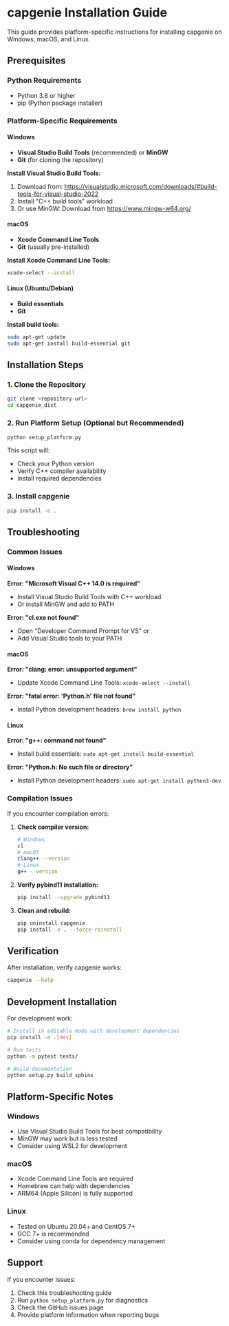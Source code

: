 # capgenie Installation Guide

This guide provides platform-specific instructions for installing capgenie on Windows, macOS, and Linux.

## Prerequisites

### Python Requirements
- Python 3.8 or higher
- pip (Python package installer)

### Platform-Specific Requirements

#### Windows
- **Visual Studio Build Tools** (recommended) or **MinGW**
- **Git** (for cloning the repository)

**Install Visual Studio Build Tools:**
1. Download from: https://visualstudio.microsoft.com/downloads/#build-tools-for-visual-studio-2022
2. Install "C++ build tools" workload
3. Or use MinGW: Download from https://www.mingw-w64.org/

#### macOS
- **Xcode Command Line Tools**
- **Git** (usually pre-installed)

**Install Xcode Command Line Tools:**
```bash
xcode-select --install
```

#### Linux (Ubuntu/Debian)
- **Build essentials**
- **Git**

**Install build tools:**
```bash
sudo apt-get update
sudo apt-get install build-essential git
```

## Installation Steps

### 1. Clone the Repository
```bash
git clone <repository-url>
cd capgenie_dist
```

### 2. Run Platform Setup (Optional but Recommended)
```bash
python setup_platform.py
```

This script will:
- Check your Python version
- Verify C++ compiler availability
- Install required dependencies

### 3. Install capgenie
```bash
pip install -e .
```

## Troubleshooting

### Common Issues

#### Windows
**Error: "Microsoft Visual C++ 14.0 is required"**
- Install Visual Studio Build Tools with C++ workload
- Or install MinGW and add to PATH

**Error: "cl.exe not found"**
- Open "Developer Command Prompt for VS" or
- Add Visual Studio tools to your PATH

#### macOS
**Error: "clang: error: unsupported argument"**
- Update Xcode Command Line Tools: `xcode-select --install`

**Error: "fatal error: 'Python.h' file not found"**
- Install Python development headers: `brew install python`

#### Linux
**Error: "g++: command not found"**
- Install build essentials: `sudo apt-get install build-essential`

**Error: "Python.h: No such file or directory"**
- Install Python development headers: `sudo apt-get install python3-dev`

### Compilation Issues

If you encounter compilation errors:

1. **Check compiler version:**
   ```bash
   # Windows
   cl
   # macOS
   clang++ --version
   # Linux
   g++ --version
   ```

2. **Verify pybind11 installation:**
   ```bash
   pip install --upgrade pybind11
   ```

3. **Clean and rebuild:**
   ```bash
   pip uninstall capgenie
   pip install -e . --force-reinstall
   ```

## Verification

After installation, verify capgenie works:

```bash
capgenie --help
```

## Development Installation

For development work:

```bash
# Install in editable mode with development dependencies
pip install -e .[dev]

# Run tests
python -m pytest tests/

# Build documentation
python setup.py build_sphinx
```

## Platform-Specific Notes

### Windows
- Use Visual Studio Build Tools for best compatibility
- MinGW may work but is less tested
- Consider using WSL2 for development

### macOS
- Xcode Command Line Tools are required
- Homebrew can help with dependencies
- ARM64 (Apple Silicon) is fully supported

### Linux
- Tested on Ubuntu 20.04+ and CentOS 7+
- GCC 7+ is recommended
- Consider using conda for dependency management

## Support

If you encounter issues:
1. Check this troubleshooting guide
2. Run `python setup_platform.py` for diagnostics
3. Check the GitHub issues page
4. Provide platform information when reporting bugs 